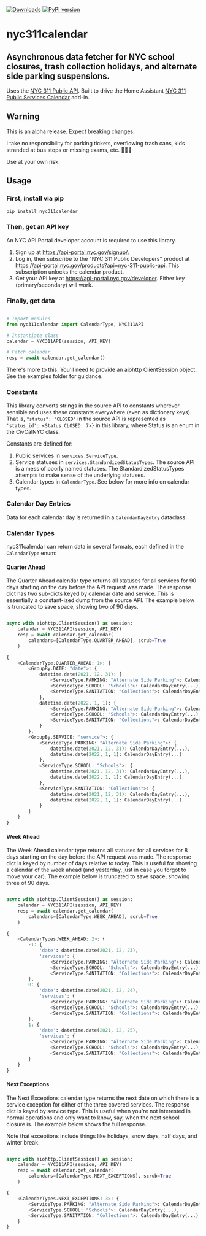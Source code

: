 [![Downloads](https://pepy.tech/badge/nyc311calendar)](https://pepy.tech/project/nyc311calendar)
[![PyPI version](https://badge.fury.io/py/nyc311calendar.svg)](https://badge.fury.io/py/nyc311calendar)

# nyc311calendar

## Asynchronous data fetcher for NYC school closures, trash collection holidays, and alternate side parking suspensions.

Uses the [NYC 311 Public API](https://api-portal.nyc.gov/docs/services/nyc-311-public-api/operations/api-GetCalendar-get/console). Built to drive the Home Assistant [NYC 311 Public Services Calendar](https://github.com/elahd/ha-nyc311) add-in.

## Warning

This is an alpha release. Expect breaking changes.

I take no responsibility for parking tickets, overflowing trash cans, kids stranded at bus stops or missing exams, etc. 🤷🏼‍♂️

Use at your own risk.

## Usage

### First, install via pip

```bash
pip install nyc311calendar
```

### Then, get an API key

An NYC API Portal developer account is required to use this library.

1. Sign up at https://api-portal.nyc.gov/signup/.
2. Log in, then subscribe to the "NYC 311 Public Developers" product at https://api-portal.nyc.gov/products?api=nyc-311-public-api. This subscription unlocks the calendar product.
3. Get your API key at https://api-portal.nyc.gov/developer. Either key (primary/secondary) will work.

### Finally, get data

```python

# Import modules
from nyc311calendar import CalendarType, NYC311API

# Instantiate class
calendar = NYC311API(session, API_KEY)

# Fetch calendar
resp = await calendar.get_calendar()

```

There's more to this. You'll need to provide an aiohttp ClientSession object. See the examples folder for guidance.

### Constants

This library converts strings in the source API to constants wherever sensible and uses these constants everywhere (even as dictionary keys). That is, `"status": "CLOSED"` in the source API is represented as `'status_id': <Status.CLOSED: 7>}` in this library, where Status is an enum in the CivCalNYC class.

Constants are defined for:

1. Public services in `services.ServiceType`.
2. Service statuses in `services.StandardizedStatusTypes`. The source API is a mess of poorly named statuses. The StandardizedStatusTypes attempts to make sense of the underlying statuses.
3. Calendar types in `CalendarType`. See below for more info on calendar types.

### Calendar Day Entries

Data for each calendar day is returned in a `CalendarDayEntry` dataclass.

### Calendar Types

nyc311calendar can return data in several formats, each defined in the `CalendarType` enum:

#### Quarter Ahead

The Quarter Ahead calendar type returns all statuses for all services for 90 days starting on the day before the API request was made. The response dict has two sub-dicts keyed by calendar date and service. This is essentially a constant-ized dump from the source API. The example below is truncated to save space, showing two of 90 days.

```python

async with aiohttp.ClientSession() as session:
    calendar = NYC311API(session, API_KEY)
    resp = await calendar.get_calendar(
        calendars=[CalendarType.QUARTER_AHEAD], scrub=True
    )

```

```python
{
    <CalendarType.QUARTER_AHEAD: 1>: {
        <GroupBy.DATE: "date">: {
            datetime.date(2021, 12, 31): {
                <ServiceType.PARKING: "Alternate Side Parking">: CalendarDayEntry(...),
                <ServiceType.SCHOOL: "Schools">: CalendarDayEntry(...),
                <ServiceType.SANITATION: "Collections">: CalendarDayEntry(...)
            },
            datetime.date(2022, 1, 1): {
                <ServiceType.PARKING: "Alternate Side Parking">: CalendarDayEntry(...),
                <ServiceType.SCHOOL: "Schools">: CalendarDayEntry(...),
                <ServiceType.SANITATION: "Collections">: CalendarDayEntry(...)
            }
        },
        <GroupBy.SERVICE: "service">: {
            <ServiceType.PARKING: "Alternate Side Parking">: {
                datetime.date(2021, 12, 31): CalendarDayEntry(...),
                datetime.date(2022, 1, 1): CalendarDayEntry(...)
            },
            <ServiceType.SCHOOL: "Schools">: {
                datetime.date(2021, 12, 31): CalendarDayEntry(...),
                datetime.date(2022, 1, 1): CalendarDayEntry(...)
            },
            <ServiceType.SANITATION: "Collections">: {
                datetime.date(2021, 12, 31): CalendarDayEntry(...),
                datetime.date(2022, 1, 1): CalendarDayEntry(...)
            }
        }
    }
}
```

#### Week Ahead

The Week Ahead calendar type returns all statuses for all services for 8 days starting on the day before the API request was made. The response dict is keyed by number of days relative to today. This is useful for showing a calendar of the week ahead (and yesterday, just in case you forgot to move your car). The example below is truncated to save space, showing three of 90 days.

```python

async with aiohttp.ClientSession() as session:
    calendar = NYC311API(session, API_KEY)
    resp = await calendar.get_calendar(
        calendars=[CalendarType.WEEK_AHEAD], scrub=True
    )

```

```python
{
    <CalendarTypes.WEEK_AHEAD: 2>: {
        -1: {
            'date': datetime.date(2021, 12, 23),
            'services': {
                <ServiceType.PARKING: "Alternate Side Parking">: CalendarDayEntry(...),
                <ServiceType.SCHOOL: "Schools">: CalendarDayEntry(...),
                <ServiceType.SANITATION: "Collections">: CalendarDayEntry(...)
        },
        0: {
            'date': datetime.date(2021, 12, 24),
            'services': {
                <ServiceType.PARKING: "Alternate Side Parking">: CalendarDayEntry(...),
                <ServiceType.SCHOOL: "Schools">: CalendarDayEntry(...),
                <ServiceType.SANITATION: "Collections">: CalendarDayEntry(...)
        },
        1: {
            'date': datetime.date(2021, 12, 25),
            'services': {
                <ServiceType.PARKING: "Alternate Side Parking">: CalendarDayEntry(...),
                <ServiceType.SCHOOL: "Schools">: CalendarDayEntry(...),
                <ServiceType.SANITATION: "Collections">: CalendarDayEntry(...)
        }
    }
}
```

#### Next Exceptions

The Next Exceptions calendar type returns the next date on which there is a service exception for either of the three covered services. The response dict is keyed by service type. This is useful when you're not interested in normal operations and only want to know, say, when the next school closure is. The example below shows the full response.

Note that exceptions include things like holidays, snow days, half days, and winter break.

```python

async with aiohttp.ClientSession() as session:
    calendar = NYC311API(session, API_KEY)
    resp = await calendar.get_calendar(
        calendars=[CalendarType.NEXT_EXCEPTIONS], scrub=True
    )

```

```python
{
    <CalendarTypes.NEXT_EXCEPTIONS: 3>: {
        <ServiceType.PARKING: "Alternate Side Parking">: CalendarDayEntry(...),
        <ServiceType.SCHOOL: "Schools">: CalendarDayEntry(...),
        <ServiceType.SANITATION: "Collections">: CalendarDayEntry(...)
    }
}
```
